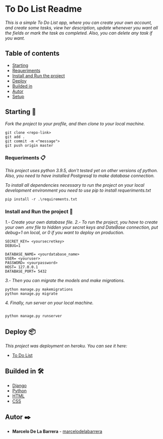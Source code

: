 # To Do List Readme

_This is a simple To Do List app, where you can create your own account, and create some tasks, view her description, update whenever you want all the fields or mark the task as completed. Also, you can delete any task if you want._

## Table of contents

- [Starting](#starting#🚀)
- [Requeriments](#requeriments-📋)
- [Install and Run the project](#Install-and-Run-the-project)
- [Deploy](#Deploy)
- [Builded in](#Builded-in)
- [Autor](#Autor)
- [Setup](#setup)

## Starting 🚀

_Fork the project to your profile, and then clone to your local machine._

```
git clone <repo-link>
git add .
git commit -m <"message">
git push origin master
```

### Requeriments 📋

_This project uses python 3.9.5, don't tested yet on other versions of python._
_Also, you need to have installed Postgresql to make database connection._

_To install all dependencies necessary to run the project on your local development environment you need to use pip to install requeriments.txt_

```
pip install -r .\requirements.txt
```

### Install and Run the project 🔧

_1.- Create your own database file._
_2.- To run the project, you have to create your own .env file to hidden your secret keys and DateBase connection, put debug=1 on local, or 0 if you want to deploy on production._

```
SECRET_KEY= <yoursecretkey>
DEBUG=1

DATABASE_NAME= <yourdatabase_name>
USER= <youruser>
PASSWORD= <yourpassword>
HOST= 127.0.0.1
DATABASE_PORT= 5432
```

_3.- Then you can migrate the models and make migrations._

```
python manage.py makemigrations
python manage.py migrate
```

_4. Finally, run server on your local machine._

```

python manage.py runserver
```

## Deploy 📦

_This project was deployment on heroku. You can see it here:_

- [To Do List](http://www.herokulink/)

## Builded in 🛠️

- [Django](http://www.djangoproject.com/)
- [Python](https://www.python.org/)
- [HTML](https://)
- [CSS](http://)

## Autor ✒️

- **Marcelo De La Barrera** - [marcelodelabarrera](https://github.com/marcelodelabarrera)
